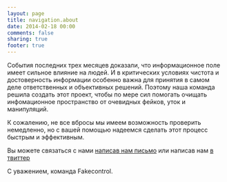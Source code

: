 ```yaml
---
layout: page
title: navigation.about
date: 2014-02-18 00:00
comments: false
sharing: true
footer: true
---
```


События последних трех месяцев доказали, что информационное поле имеет сильное влияние на людей. И в критических условиях чистота и достоверность информации особенно важна для принятия в самом деле ответственных и объективных решений. Поэтому наша команда решила создать этот проект, чтобы по мере сил помогать очищать инфомационное пространство от очевидных фейков, уток и манипуляций.

К сожалению, не все вбросы мы имеем возможность проверить немедленно, но с вашей помощью надеемся сделать этот процесс быстрым и эффективным.

Вы можете связаться с нами [написав нам письмо](mailto:team@fakecontrol.org) или написав нам [в твиттер](http://twitter.com/fakecontrol_org)

С уважением, команда Fakecontrol.
